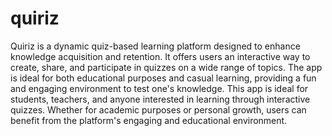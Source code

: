 # quiriz

Quiriz is a dynamic quiz-based learning platform designed to enhance knowledge acquisition and retention. It offers users an interactive way to create, share, and participate in quizzes on a wide range of topics. The app is ideal for both educational purposes and casual learning, providing a fun and engaging environment to test one's knowledge.
This app is ideal for students, teachers, and anyone interested in learning through interactive quizzes. Whether for academic purposes or personal growth, users can benefit from the platform's engaging and educational environment.

